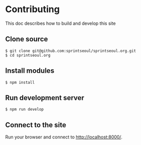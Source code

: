 # Contributing

This doc describes how to build and develop this site

## Clone source

```
$ git clone git@github.com:sprintseoul/sprintseoul.org.git
$ cd sprintseoul.org
```


## Install modules

```
$ npm install
```


## Run development server

```
$ npm run develop
```


## Connect to the site

Run your browser and connect to <http://localhost:8000/>.
